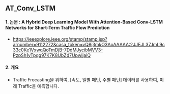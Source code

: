 ## AT_Conv_LSTM


#### 1. 논문 : A Hybrid Deep Learning Model With Attention-Based Conv-LSTM Networks for Short-Term Traffic Flow Prediction
 - https://ieeexplore.ieee.org/stamp/stamp.jsp?arnumber=9112272&casa_token=vQ8j3mkO3AoAAAAA:2JJEJL37JmL9c33c0Ke1VxwqQoTmDjB-7DdMJycibMVV3-PzpSh1yTpqg97K7K8UbZd7UpwijaiQ


#### 2. 개요
 - Traffic Frocasting을 위하여, [속도, 일별 패턴, 주별 패턴] 데이터를 사용하여, 미래 Traffic을 예측합니다.
